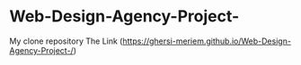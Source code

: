 # Web-Design-Agency-Project-
My clone repository
The Link (https://ghersi-meriem.github.io/Web-Design-Agency-Project-/)
